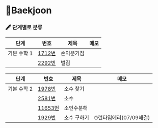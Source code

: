 # 📂Baekjoon

### 🖋 단계별로 분류



| 단계        | 번호                  | 제목       | 메모 |
| ----------- | --------------------- | ---------- | ---- |
| 기본 수학 1 | [1712번](./1712번.md) | 손익분기점 |      |
|             | [2292번](./2292.md)   | 벌집       |      |







| 단계        | 번호                    | 제목        | 메모                   |
| ----------- | ----------------------- | ----------- | ---------------------- |
| 기본 수학 2 | [1978번](./1978번.md)   | 소수 찾기   |                        |
|             | [2581번](./2581번.md)   | 소수        |                        |
|             | [11653번](./11653번.md) | 소인수분해  |                        |
|             | [1929번](./1929번.md)   | 소수 구하기 | ⏰런타임에러(07/09해결) |

